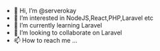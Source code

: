 - 👋 Hi, I’m @serverokay
- 👀 I’m interested in NodeJS,React,PHP,Laravel etc
- 🌱 I’m currently learning Laravel
- 💞️ I’m looking to collaborate on Laravel
- 📫 How to reach me ...

<!---
serverokay/serverokay is a ✨ special ✨ repository because its `README.md` (this file) appears on your GitHub profile.
You can click the Preview link to take a look at your changes.
--->
